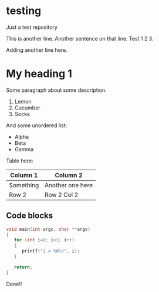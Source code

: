 # testing
Just a test repository

This is another line. Another sentence on that line.
Test 1 2 3.

Adding another line here.

# My heading 1

Some paragraph about some description.

1. Lemon
2. Cucumber
3. Socks

And some unordered list:

- Alpha
- Beta
- Gamma

Table here:

| Column 1   | Column 2         |
| ---------- | ---------------- |
| Something  | Another one here |
| Row 2      | Row 2 Col 2      |

## Code blocks

```C
void main(int argc, char **argv)
{
   for (int i=0; i<3; i++)
   {
      printf("i = %d\n", i);
   }

   return;
}
```

Done!!
